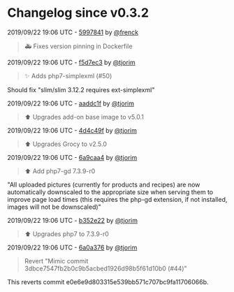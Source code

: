 # Changelog since v0.3.2

2019/09/22 19:06 UTC - [5997841](https://github.com/hassio-addons/addon-grocy/commit/5997841885f838b3b757a7457f61f2963ada43d7) by [@frenck](https://github.com/frenck)
> :ambulance: Fixes version pinning in Dockerfile 

2019/09/22 19:06 UTC - [f5d7ec3](https://github.com/hassio-addons/addon-grocy/commit/f5d7ec36148b53a900106f3d9a50fb47572c1caf) by [@tjorim](https://github.com/tjorim)
> :sparkles: Adds php7-simplexml (#50)

Should fix "slim/slim 3.12.2 requires ext-simplexml" 

2019/09/22 19:06 UTC - [aaddc1f](https://github.com/hassio-addons/addon-grocy/commit/aaddc1fb542817328c9d87f7463add7f1f72483a) by [@tjorim](https://github.com/tjorim)
> ⬆️ Upgrades add-on base image to v5.0.1 

2019/09/22 19:06 UTC - [4d4c49f](https://github.com/hassio-addons/addon-grocy/commit/4d4c49f82ee7783f3f97869ec8868334b545a34d) by [@tjorim](https://github.com/tjorim)
> :arrow_up: Upgrades Grocy to v2.5.0 

2019/09/22 19:06 UTC - [6a9caa4](https://github.com/hassio-addons/addon-grocy/commit/6a9caa4543603b174e3cf429faeb5eaa705a0f58) by [@tjorim](https://github.com/tjorim)
> :arrow_up: Add php7-gd 7.3.9-r0

"All uploaded pictures (currently for products and recipes) are now automatically downscaled to the appropriate size when serving them to improve page load times (this requires the php-gd extension, if not installed, images will not be downscaled)" 

2019/09/22 19:06 UTC - [b352e22](https://github.com/hassio-addons/addon-grocy/commit/b352e22e76835a0007300ebec78be379640a7cea) by [@tjorim](https://github.com/tjorim)
> ⬆️ Upgrades php7 to 7.3.9-r0 

2019/09/22 19:06 UTC - [6a0a376](https://github.com/hassio-addons/addon-grocy/commit/6a0a376a9ada84197cd554e7a07c82ee77017f5f) by [@tjorim](https://github.com/tjorim)
> Revert "Mimic commit 3dbce7547fb2b0c9b5acbed1926d98b5f61d10b0 (#44)"

This reverts commit e0e6e9d803315e539bb571c707bc9fa11706066b. 

